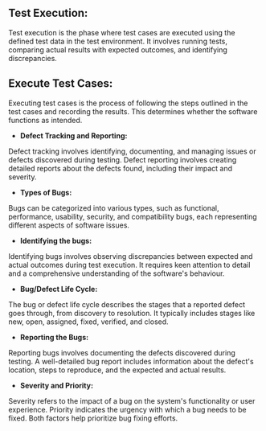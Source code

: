 ## Test Execution: ##

Test execution is the phase where test cases are executed using the defined test data in the test environment. It involves running tests, comparing actual results with expected outcomes, and identifying discrepancies.

## Execute Test Cases: ##

Executing test cases is the process of following the steps outlined in the test cases and recording the results. This determines whether the software functions as intended.

- **Defect Tracking and Reporting:**

Defect tracking involves identifying, documenting, and managing issues or defects discovered during testing. Defect reporting involves creating detailed reports about the defects found, including their impact and severity.

- **Types of Bugs:**

Bugs can be categorized into various types, such as functional, performance, usability, security, and compatibility bugs, each representing different aspects of software issues.

- **Identifying the bugs:**

Identifying bugs involves observing discrepancies between expected and actual outcomes during test execution. It requires keen attention to detail and a comprehensive understanding of the software's behaviour.

- **Bug/Defect Life Cycle:**

The bug or defect life cycle describes the stages that a reported defect goes through, from discovery to resolution. It typically includes stages like new, open, assigned, fixed, verified, and closed.

- **Reporting the Bugs:**

Reporting bugs involves documenting the defects discovered during testing. A well-detailed bug report includes information about the defect's location, steps to reproduce, and the expected and actual results.

- **Severity and Priority:**

Severity refers to the impact of a bug on the system's functionality or user experience. Priority indicates the urgency with which a bug needs to be fixed. Both factors help prioritize bug fixing efforts.
